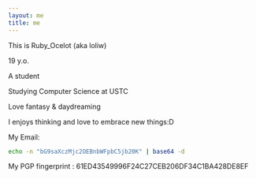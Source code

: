 ```yaml
---
layout: me
title: me
---
```


This is Ruby_Ocelot (aka loliw)

19 y.o. 

A student

Studying Computer Science at USTC

Love fantasy & daydreaming

I enjoys thinking and love to embrace new things:D

My Email:

```bash
echo -n "bG9saXczMjc2OEBnbWFpbC5jb20K" | base64 -d
```

My PGP fingerprint : 61ED43549996F24C27CEB206DF34C1BA428DE8EF
